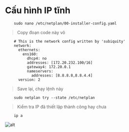 # Cấu hình IP tĩnh
        sudo nano /etc/netplan/00-installer-config.yaml
> Copy đoạn code này vô

        # This is the network config written by 'subiquity'
        network:
          ethernets:
            ens160:
              dhcp4: no
              addresses: [172.20.232.100/16]
              gateway4: 172.20.0.1
              nameservers:
                addresses: [8.8.8.8,8.8.4.4]
          version: 2
> Save lại, chạy lệnh này

        sudo netplan try --state /etc/netplan
> Kiểm tra IP đã thiết lập thành công hay chưa

        ip a

![alt](https://i.imgur.com/nSbAw2u.png)
